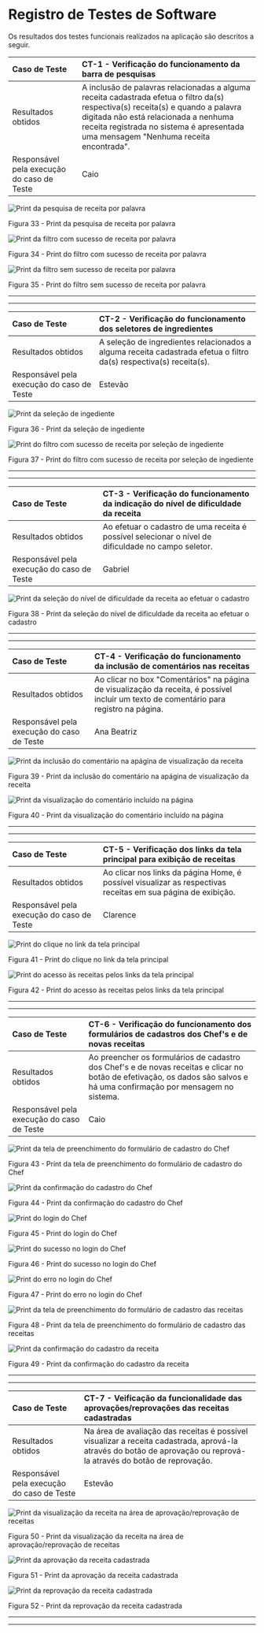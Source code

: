# Registro de Testes de Software

Os resultados dos testes funcionais realizados na aplicação são descritos a seguir.

|Caso de Teste    | CT-1 - Verificação do funcionamento da barra de pesquisas |
|:---|:---|
| Resultados obtidos | A inclusão de palavras relacionadas a alguma receita cadastrada efetua o filtro da(s) respectiva(s) receita(s) e quando a palavra digitada não está relacionada a nenhuma receita registrada no sistema é apresentada uma mensagem "Nenhuma receita encontrada".  |
| Responsável pela execução do caso de Teste | Caio |


![Print da pesquisa de receita por palavra](../codigo-fonte/img/print_pesquisa_palavra.jpeg)

Figura 33 - Print da pesquisa de receita por palavra


![Print da filtro com sucesso de receita por palavra](../codigo-fonte/img/print_pesquisa_palavra_sucesso.jpeg)

Figura 34 - Print do filtro com sucesso de receita por palavra


![Print da filtro sem sucesso de receita por palavra](../codigo-fonte/img/print_pesquisa_palavra_insucesso.jpeg)

Figura 35 - Print do filtro sem sucesso de receita por palavra


---
---


|Caso de Teste    | CT-2 - Verificação do funcionamento dos seletores de ingredientes |
|:---|:---|
| Resultados obtidos | A seleção de ingredientes relacionados a alguma receita cadastrada efetua o filtro da(s) respectiva(s) receita(s).  |
| Responsável pela execução do caso de Teste | Estevão |


![Print da seleção de ingediente](../codigo-fonte/img/selecao_seletor_ingrediente.jpeg)

Figura 36 - Print da seleção de ingediente


![Print do filtro com sucesso de receita por seleção de ingediente](../codigo-fonte/img/visu_receita_pos_selecao.jpeg)

Figura 37 - Print do filtro com sucesso de receita por seleção de ingediente


---
---


|Caso de Teste    | CT-3 - Verificação do funcionamento da indicação do nível de dificuldade da receita |
|:---|:---|
| Resultados obtidos | Ao efetuar o cadastro de uma receita é possível selecionar o nível de dificuldade no campo seletor.  |
| Responsável pela execução do caso de Teste | Gabriel |


![Print da seleção do nível de dificuldade da receita ao efetuar o cadastro](../codigo-fonte/img/nivel_de_dificuldade_da-receita_ct03.jpg)

Figura 38 - Print da seleção do nível de dificuldade da receita ao efetuar o cadastro


---
---


|Caso de Teste    | CT-4 - Verificação do funcionamento da inclusão de comentários nas receitas |
|:---|:---|
| Resultados obtidos | Ao clicar no box "Comentários" na página de visualização da receita, é possível incluir um texto de comentário para registro na página.  |
| Responsável pela execução do caso de Teste | Ana Beatriz |


![Print da inclusão do comentário na apágina de visualização da receita](../codigo-fonte/img/comentarios_visual_receita.jpeg)

Figura 39 - Print da inclusão do comentário na apágina de visualização da receita


![Print da visualização do comentário incluído na página](../codigo-fonte/img/comentarios_visual_receita_cadastrado.jpeg)

Figura 40 - Print da visualização do comentário incluído na página


---
---


|Caso de Teste    | CT-5 - Verificação dos links da tela principal para exibição de receitas |
|:---|:---|
| Resultados obtidos | Ao clicar nos links da página Home, é possível visualizar as respectivas receitas em sua página de exibição.  |
| Responsável pela execução do caso de Teste | Clarence |


![Print do clique no link da tela principal](../codigo-fonte/img/print_home_acesso_link.jpeg)

Figura 41 - Print do clique no link da tela principal


![Print do acesso às receitas pelos links da tela principal](../codigo-fonte/img/print_visu_receita_pos_click.jpeg)

Figura 42 - Print do acesso às receitas pelos links da tela principal


---
---


|Caso de Teste    | CT-6 - Verificação do funcionamento dos formulários de cadastros dos Chef's e de novas receitas |
|:---|:---|
| Resultados obtidos | Ao preencher os formulários de cadastro dos Chef's e de novas receitas e clicar no botão de efetivação, os dados são salvos e há uma confirmação por mensagem no sistema.  |
| Responsável pela execução do caso de Teste | Caio |

![Print da tela de preenchimento do formulário de cadastro do Chef](../codigo-fonte/img/tela_form_cad_chef_preenchido.jpg)

Figura 43 - Print da tela de preenchimento do formulário de cadastro do Chef


![Print da confirmação do cadastro do Chef](../codigo-fonte/img/conf_aprov_cad_chef.jpeg)

Figura 44 - Print da confirmação do cadastro do Chef


![Print do login do Chef](../codigo-fonte/img/print_login_chef.jpeg)

Figura 45 - Print do login do Chef


![Print do sucesso no login do Chef](../codigo-fonte/img/conf_login_chef.jpeg)

Figura 46 - Print do sucesso no login do Chef


![Print do erro no login do Chef](../codigo-fonte/img/print_falha_login_chef.jpeg)

Figura 47 - Print do erro no login do Chef


![Print da tela de preenchimento do formulário de cadastro das receitas](../codigo-fonte/img/form_cad_receitas_preenchido.jpeg)

Figura 48 - Print da tela de preenchimento do formulário de cadastro das receitas


![Print da confirmação do cadastro da receita](../codigo-fonte/img/conf_envio_receita_cad.jpeg)

Figura 49 - Print da confirmação do cadastro da receita


---
---

|Caso de Teste    | CT-7 - Veificação da funcionalidade das aprovações/reprovações das receitas cadastradas |
|:---|:---|
| Resultados obtidos | Na área de avaliação das receitas é possível visualizar a receita cadastrada, aprová-la através do botão de aprovação ou reprová-la através do botão de reprovação.  |
| Responsável pela execução do caso de Teste | Estevão |

![Print da visualização da receita na área de aprovação/reprovação de receitas](../codigo-fonte/img/visual_receita_aprovacao.jpg)

Figura 50 - Print da visualização da receita na área de aprovação/reprovação de receitas


![Print da aprovação da receita cadastrada](../codigo-fonte/img/aprovacao_receita_cad.jpg)

Figura 51 - Print da aprovação da receita cadastrada


![Print da reprovação da receita cadastrada](../codigo-fonte/img/conf_reprov_receita.jpeg)

Figura 52 - Print da reprovação da receita cadastrada


---
---